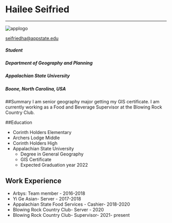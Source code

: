 Hailee Seifried
===============
________
![applogo](https://logos-world.net/wp-content/uploads/2020/06/Appalachian-State-Mountaineers-Logo-2014-Present.jpg)

seifriedha@appstate.edu

##### Student
##### Department of Geography and Planning
##### Appalachian State University
##### Boone, North Carolina, USA

##Summary
I am senior geography major getting my GIS certificate. I am currently working as a Food and Beverage Supervisor at the Blowing Rock Country Club.

##Education
* Corinth Holders Elementary
* Archers Lodge Middle
* Corinth Holders High
* Appalachian State University
   * Degree in General Geography
   * GIS Certificate
   * Expected Graduation year 2022

## Work Experience
* Arbys: Team member - 2016-2018
* Yi Ge Asian- Server - 2017-2018
* Appalachian State Food Services - Cashier- 2018-2020
* Blowing Rock Country Club- Server - 2020
* Blowing Rock Country Club- Supervisor- 2021- present
